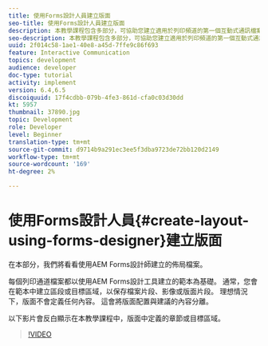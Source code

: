 ```yaml
---
title: 使用Forms設計人員建立版面
seo-title: 使用Forms設計人員建立版面
description: 本教學課程包含多部分，可協助您建立適用於列印頻道的第一個互動式通訊檔案。在本部分，我們將檢視使用AEM Forms設計人員建立的版面檔案。
seo-description: 本教學課程包含多部分，可協助您建立適用於列印頻道的第一個互動式通訊檔案。在本部分，我們將檢視使用AEM Forms設計人員建立的版面檔案。
uuid: 2f014c58-1ae1-40e8-a45d-7ffe9c86f693
feature: Interactive Communication
topics: development
audience: developer
doc-type: tutorial
activity: implement
version: 6.4,6.5
discoiquuid: 17f4cdbb-079b-4fe3-861d-cfa0c03d30dd
kt: 5957
thumbnail: 37890.jpg
topic: Development
role: Developer
level: Beginner
translation-type: tm+mt
source-git-commit: d9714b9a291ec3ee5f3dba9723de72bb120d2149
workflow-type: tm+mt
source-wordcount: '169'
ht-degree: 2%

---
```



# 使用Forms設計人員{#create-layout-using-forms-designer}建立版面

在本部分，我們將看看使用AEM Forms設計師建立的佈局檔案。

每個列印通道檔案都以使用AEM Forms設計工具建立的範本為基礎。 通常，您會在範本中建立區段或目標區域，以保存檔案片段、影像或版面片段。 理想情況下，版面不會定義任何內容。 這會將版面配置與建議的內容分離。

以下影片會反白顯示在本教學課程中，版面中定義的章節或目標區域。

>[!VIDEO](https://video.tv.adobe.com/v/37890/?quality=9)



